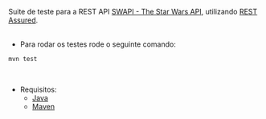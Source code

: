 Suite de teste para a REST API <a href="https://swapi.co/">SWAPI - The Star Wars API</a>, utilizando <a href="https://github.com/rest-assured">REST Assured</a>.</br>
</br>
- Para rodar os testes rode o seguinte comando: </br>
```
mvn test
```
</br>

- Requisitos:</br>
  - <a href="http://www.oracle.com/technetwork/java/javase/downloads/index.html/">Java</a></br>
  - <a href="https://maven.apache.org/">Maven</a></br>
</br>


